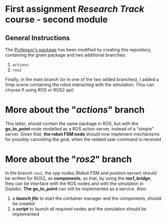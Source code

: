 # First assignment _Research Track_ course - second module 
## General Instructions

The [Professor's package](https://github.com/CarmineD8/rt2_assignment1) has been modified by creating this repository, containing the given package and two additional branches:

1. `actions`: 
2. `ros2`

Finally, in the main branch (or in one of the two added branches), I added a Vrep scene containing the robot interacting with the simulation. (You can choose if using ROS or ROS2 api)

# More about the "_actions_" branch
This latter, should contain the same package in ROS, but with the **go_to_point** node modelled as a ROS action server, instead of a “simple” server.
Given that, **the robot FSM node** should now implement mechanisms for possibly cancelling the goal, when the related user command is received

# More about the "_ros2_" branch
In the branch `ros2`, the cpp nodes (Robot FSM and position server) should be written for ROS2, as **components**, so that, by using the _**ros1_bridge**_, they can be interface with the ROS nodes and with the simulation in Gazebo. **The go_to_point** can still be implemented as a service.
Also:

1. a _**launch file**_ to start the container manager and the components, should be created
2. a _**script**_ to launch all required nodes and the simulation should be implemented